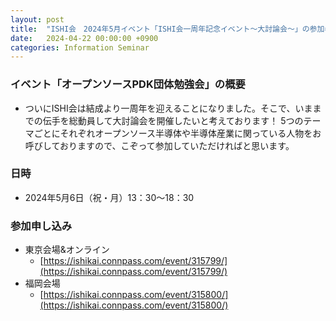 ```yaml
---
layout: post
title:  "ISHI会　2024年5月イベント「ISHI会一周年記念イベント～大討論会～」の参加者募集"
date:   2024-04-22 00:00:00 +0900
categories: Information Seminar
---
```


### イベント「オープンソースPDK団体勉強会」の概要
* ついにISHI会は結成より一周年を迎えることになりました。そこで、いままでの伝手を総動員して大討論会を開催したいと考えております！
5つのテーマごとにそれぞれオープンソース半導体や半導体産業に関っている人物をお呼びしておりますので、こぞって参加していただければと思います。

### 日時
* 2024年5月6日（祝・月）13：30〜18：30  

### 参加申し込み 
* 東京会場&オンライン  
    * [https://ishikai.connpass.com/event/315799/](https://ishikai.connpass.com/event/315799/)  
* 福岡会場  
    * [https://ishikai.connpass.com/event/315800/](https://ishikai.connpass.com/event/315800/)  
